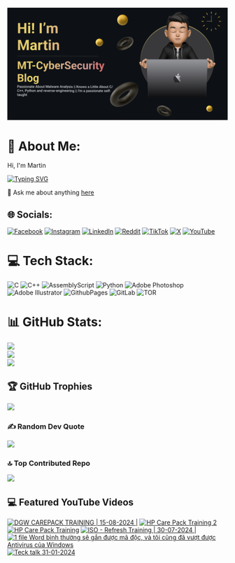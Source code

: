 

![Image Alt](https://github.com/mt-cybersecurity/mt-cybersecurity/blob/9b84bc67ed33ad8a8fd3d39479f0e7c4d507e626/2024-08-17_205915.png)
# 💫 About Me:
Hi, I'm Martin

[![Typing SVG](https://readme-typing-svg.demolab.com?font=Fira+Code&weight=700&size=43&pause=1000&repeat=true&width=1500&height=58&lines=I+write+a+personal+blog+called+MT-CyberSecurity+Blog;I'm+currently+working+at+HP+Service+Center%2C+Hanoi%2C+Vietnam;I+like+to+learn+about+malware;I+also+have+a+Youtube+channel+to+upload+random+things)](https://git.io/typing-svg)

💬 Ask me about anything <a href="https://github.com/mt-cybersecurity/mt-cybersecurity/issues">here</a>


## 🌐 Socials:
[![Facebook](https://img.shields.io/badge/Facebook-%231877F2.svg?logo=Facebook&logoColor=white)](https://facebook.com/martin.mt.official) [![Instagram](https://img.shields.io/badge/Instagram-%23E4405F.svg?logo=Instagram&logoColor=white)](https://instagram.com/iam_martinbui) [![LinkedIn](https://img.shields.io/badge/LinkedIn-%230077B5.svg?logo=linkedin&logoColor=white)](https://linkedin.com/in/martinofficial) [![Reddit](https://img.shields.io/badge/Reddit-%23FF4500.svg?logo=Reddit&logoColor=white)](https://reddit.com/user/MartinBui) [![TikTok](https://img.shields.io/badge/TikTok-%23000000.svg?logo=TikTok&logoColor=white)](https://tiktok.com/@official_martinbui) [![X](https://img.shields.io/badge/X-black.svg?logo=X&logoColor=white)](https://x.com/iam_martinbui) [![YouTube](https://img.shields.io/badge/YouTube-%23FF0000.svg?logo=YouTube&logoColor=white)](https://www.youtube.com/@MTVlog-official) 

# 💻 Tech Stack:
![C](https://img.shields.io/badge/c-%2300599C.svg?style=for-the-badge&logo=c&logoColor=white)
![C++](https://img.shields.io/badge/c++-%2300599C.svg?style=for-the-badge&logo=c%2B%2B&logoColor=white)
![AssemblyScript](https://img.shields.io/badge/assembly%20script-%23000000.svg?style=for-the-badge&logo=assemblyscript&logoColor=white)
![Python](https://img.shields.io/badge/python-3670A0?style=for-the-badge&logo=python&logoColor=ffdd54)
![Adobe Photoshop](https://img.shields.io/badge/adobe%20photoshop-%2331A8FF.svg?style=for-the-badge&logo=adobe%20photoshop&logoColor=white) ![Adobe Illustrator](https://img.shields.io/badge/adobe%20illustrator-%23FF9A00.svg?style=for-the-badge&logo=adobe%20illustrator&logoColor=white)
![GithubPages](https://img.shields.io/badge/github%20pages-121013?style=for-the-badge&logo=github&logoColor=white)
![GitLab](https://img.shields.io/badge/gitlab-%23181717.svg?style=for-the-badge&logo=gitlab&logoColor=white)
![TOR](https://img.shields.io/badge/tor-%237E4798.svg?style=for-the-badge&logo=tor-project&logoColor=white)

# 📊 GitHub Stats:
![](https://github-readme-stats.vercel.app/api?username=mt-cybersecurity&theme=dark&hide_border=false&include_all_commits=true&count_private=false)<br/>
![](https://github-readme-streak-stats.herokuapp.com/?user=mt-cybersecurity&theme=dark&hide_border=false)<br/>
![](https://github-readme-stats.vercel.app/api/top-langs/?username=mt-cybersecurity&theme=dark&hide_border=false&include_all_commits=true&count_private=false&layout=donut)

## 🏆 GitHub Trophies
![](https://github-profile-trophy.vercel.app/?username=mt-cybersecurity&theme=radical&no-frame=false&no-bg=false&margin-w=4)

### ✍️ Random Dev Quote
![](https://quotes-github-readme.vercel.app/api?type=horizontal&theme=radical)

### 🔝 Top Contributed Repo
![](https://github-contributor-stats.vercel.app/api?username=mt-cybersecurity&limit=5&theme=dark&combine_all_yearly_contributions=true)

## 💻 Featured YouTube Videos

<!-- BEGIN YOUTUBE-CARDS -->
[![DGW  CAREPACK TRAINING | 15-08-2024 |](https://ytcards.demolab.com/?id=LdSNAp7cb48&title=DGW++CAREPACK+TRAINING+%7C+15-08-2024+%7C&lang=en&timestamp=1723713497&background_color=%230d1117&title_color=%23ffffff&stats_color=%23dedede&max_title_lines=1&width=250&border_radius=5 "DGW  CAREPACK TRAINING | 15-08-2024 |")](https://www.youtube.com/watch?v=LdSNAp7cb48)
[![HP Care Pack Training 2](https://ytcards.demolab.com/?id=kHzXTkX9R20&title=HP+Care+Pack+Training+2&lang=en&timestamp=1723543641&background_color=%230d1117&title_color=%23ffffff&stats_color=%23dedede&max_title_lines=1&width=250&border_radius=5 "HP Care Pack Training 2")](https://www.youtube.com/watch?v=kHzXTkX9R20)
[![HP Care Pack Training](https://ytcards.demolab.com/?id=5VPKDURmqao&title=HP+Care+Pack+Training&lang=en&timestamp=1722573707&background_color=%230d1117&title_color=%23ffffff&stats_color=%23dedede&max_title_lines=1&width=250&border_radius=5 "HP Care Pack Training")](https://www.youtube.com/watch?v=5VPKDURmqao)
[![ISO - Refresh Training | 30-07-2024 |](https://ytcards.demolab.com/?id=m4U78k6GyLw&title=ISO+-+Refresh+Training+%7C+30-07-2024+%7C&lang=en&timestamp=1722404037&background_color=%230d1117&title_color=%23ffffff&stats_color=%23dedede&max_title_lines=1&width=250&border_radius=5 "ISO - Refresh Training | 30-07-2024 |")](https://www.youtube.com/watch?v=m4U78k6GyLw)
[![1 file Word bình thường sẽ gắn được mã độc, và tôi cũng đã vượt được Antivirus của Windows](https://ytcards.demolab.com/?id=tn9csrcHmJw&title=1+file+Word+b%C3%ACnh+th%C6%B0%E1%BB%9Dng+s%E1%BA%BD+g%E1%BA%AFn+%C4%91%C6%B0%E1%BB%A3c+m%C3%A3+%C4%91%E1%BB%99c%2C+v%C3%A0+t%C3%B4i+c%C5%A9ng+%C4%91%C3%A3+v%C6%B0%E1%BB%A3t+%C4%91%C6%B0%E1%BB%A3c+Antivirus+c%E1%BB%A7a+Windows&lang=en&timestamp=1710037390&background_color=%230d1117&title_color=%23ffffff&stats_color=%23dedede&max_title_lines=1&width=250&border_radius=5 "1 file Word bình thường sẽ gắn được mã độc, và tôi cũng đã vượt được Antivirus của Windows")](https://www.youtube.com/watch?v=tn9csrcHmJw)
[![Teck talk 31-01-2024](https://ytcards.demolab.com/?id=hK15CMYB1ds&title=Teck+talk+31-01-2024&lang=en&timestamp=1710036206&background_color=%230d1117&title_color=%23ffffff&stats_color=%23dedede&max_title_lines=1&width=250&border_radius=5 "Teck talk 31-01-2024")](https://www.youtube.com/watch?v=hK15CMYB1ds)
<!-- END YOUTUBE-CARDS -->

<!-- Proudly created with GPRM ( https://gprm.itsvg.in ) -->
